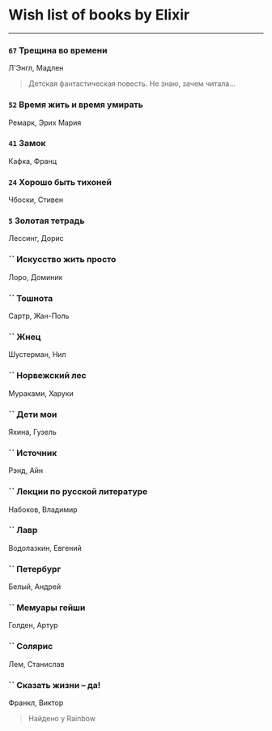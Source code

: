 # Wish list of books by Elixir
---

### `67` Трещина во времени
Л'Энгл, Мадлен
> Детская фантастическая повесть. Не знаю, зачем читала...

### `52` Время жить и время умирать
Ремарк, Эрих Мария

### `41` Замок
Кафка, Франц

### `24` Хорошо быть тихоней
Чбоски, Стивен

### `5` Золотая тетрадь
Лессинг, Дорис

### `` Искусство жить просто
Лоро, Доминик

### `` Тошнота
Сартр, Жан-Поль

### `` Жнец
Шустерман, Нил

### `` Норвежский лес
Мураками, Харуки

### `` Дети мои
Яхина, Гузель

### `` Источник
Рэнд, Айн

### `` Лекции по русской литературе
Набоков, Владимир

### `` Лавр
Водолазкин, Евгений

### `` Петербург
Белый, Андрей

### `` Мемуары гейши
Голден, Артур

### `` Солярис
Лем, Станислав

### `` Сказать жизни – да!
Франкл, Виктор
> Найдено у Rainbow

